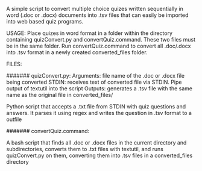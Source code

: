 A simple script to convert multiple choice quizes written sequentially in word (.doc or .docx) documents into .tsv files that can easily be imported into web based quiz programs.

USAGE: Place quizes in word format in a folder within the directory containing quizConvert.py and convertQuiz.command. These two files must be in the same folder. Run convertQuiz.command to convert all .doc/.docx into .tsv format in a newly created converted_files folder.


FILES:

#######
quizConvert.py:
	Arguments: file name of the .doc or .docx file being converted
	STDIN: receives text of converted file via STDIN. Pipe output of textutil into the script
	Outputs: generates a .tsv file with the same name as the original file in converted_files/

Python script that accepts a .txt file from STDIN with quiz questions and answers. It parses it using regex and writes the question in .tsv format to a outfile

#######
convertQuiz.command:

A bash script that finds all .doc or .docx files in the current directory and subdirectories,
converts them to .txt files with textutil,
and runs quizConvert.py on them, converting them into .tsv files in a converted_files directory
